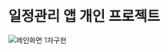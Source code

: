 # 일정관리 앱 개인 프로젝트

![메인화면 1차구현](https://github.com/Leedoseo/To_do_list_Project/blob/main/images1.0_1?raw=true)
